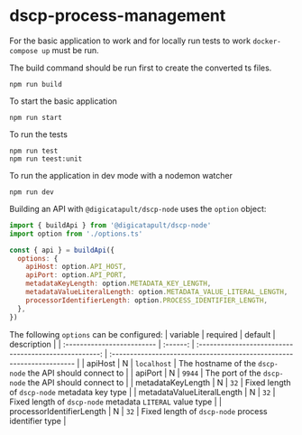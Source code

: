 # dscp-process-management

For the basic application to work and for locally run tests to work `docker-compose up` must be run.

The build command should be run first to create the converted ts files.

```shell
npm run build
```

To start the basic application

```shell
npm run start
```

To run the tests

```shell
npm run test
npm run teest:unit
```

To run the application in dev mode with a nodemon watcher

```shell
npm run dev
```

Building an API with `@digicatapult/dscp-node` uses the `option` object:

```js
import { buildApi } from '@digicatapult/dscp-node'
import option from './options.ts'

const { api } = buildApi({
  options: {
    apiHost: option.API_HOST,
    apiPort: option.API_PORT,
    metadataKeyLength: option.METADATA_KEY_LENGTH,
    metadataValueLiteralLength: option.METADATA_VALUE_LITERAL_LENGTH,
    processorIdentifierLength: option.PROCESS_IDENTIFIER_LENGTH,
  },
})
```

The following `options` can be configured:
| variable | required | default | description |
| :------------------------- | :------: | :---------------------------------------------------: | :-------------------------------------------------------------------- |
| apiHost | N | `localhost` | The hostname of the `dscp-node` the API should connect to |
| apiPort | N | `9944` | The port of the `dscp-node` the API should connect to |
| metadataKeyLength | N | `32` | Fixed length of `dscp-node` metadata key type |
| metadataValueLiteralLength | N | `32` | Fixed length of `dscp-node` metadata `LITERAL` value type |
| processorIdentifierLength | N | `32` | Fixed length of `dscp-node` process identifier type |

